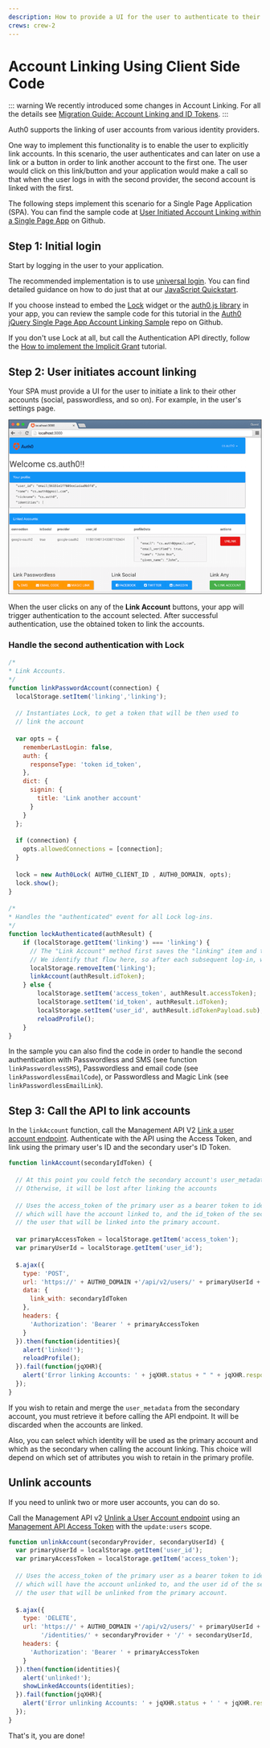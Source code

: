 ```yaml
---
description: How to provide a UI for the user to authenticate to their other accounts and link these to their primary account.
crews: crew-2
---
```


# Account Linking Using Client Side Code

::: warning
We recently introduced some changes in Account Linking. For all the details see [Migration Guide: Account Linking and ID Tokens](/migrations/guides/account-linking).
:::

Auth0 supports the linking of user accounts from various identity providers. 

One way to implement this functionality is to enable the user to explicitly link accounts. In this scenario, the user authenticates and can later on use a link or a button in order to link another account to the first one. The user would click on this link/button and your application would make a call so that when the user logs in with the second provider, the second account is linked with the first.

The following steps implement this scenario for a Single Page Application (SPA). You can find the sample code at [User Initiated Account Linking within a Single Page App](https://github.com/auth0/auth0-link-accounts-sample/tree/master/SPA) on Github.

## Step 1: Initial login

Start by logging in the user to your application.

The recommended implementation is to use [universal login](/hosted-pages/login). You can find detailed guidance on how to do just that at our [JavaScript Quickstart](/quickstart/spa/vanillajs).

If you choose instead to embed the [Lock](/libraries/lock/v11) widget or the [auth0.js library](/libraries/auth0js/v9) in your app, you can review the sample code for this tutorial in the [Auth0 jQuery Single Page App Account Linking Sample](https://github.com/auth0-samples/auth0-link-accounts-sample/tree/master/SPA) repo on Github.

If you don't use Lock at all, but call the Authentication API directly, follow the [How to implement the Implicit Grant](/api-auth/tutorials/implicit-grant) tutorial.

## Step 2: User initiates account linking

Your SPA must provide a UI for the user to initiate a link to their other accounts (social, passwordless, and so on). For example, in the user's settings page.

![SPA user setting's page](/media/articles/link-accounts/spa-user-settings.png)

When the user clicks on any of the **Link Account** buttons, your app will trigger authentication to the account selected. After successful authentication, use the obtained token to link the accounts.

### Handle the second authentication with Lock

```js
/*
* Link Accounts.
*/
function linkPasswordAccount(connection) {
  localStorage.setItem('linking','linking');
 
  // Instantiates Lock, to get a token that will be then used to 
  // link the account

  var opts = { 
    rememberLastLogin: false,
    auth: {
      responseType: 'token id_token',
    },
    dict: {
      signin: {
        title: 'Link another account'
      }
    }
  };
        
  if (connection) {
    opts.allowedConnections = [connection];
  }

  lock = new Auth0Lock( AUTH0_CLIENT_ID , AUTH0_DOMAIN, opts);
  lock.show();
}

/*
* Handles the "authenticated" event for all Lock log-ins.
*/
function lockAuthenticated(authResult) {
    if (localStorage.getItem('linking') === 'linking') {
      // The "Link Account" method first saves the "linking" item and then authenticates
      // We identify that flow here, so after each subsequent log-in, we link the accounts
      localStorage.removeItem('linking');
      linkAccount(authResult.idToken);
    } else {
        localStorage.setItem('access_token', authResult.accessToken);
        localStorage.setItem('id_token', authResult.idToken);
        localStorage.setItem('user_id', authResult.idTokenPayload.sub);
        reloadProfile();
    }
}
```

In the sample you can also find the code in order to handle the second authentication with Passwordless and SMS (see function `linkPasswordlessSMS`), Passwordless and email code (see `linkPasswordlessEmailCode`), or Passwordless and Magic Link (see `linkPasswordlessEmailLink`).

## Step 3: Call the API to link accounts

In the `linkAccount` function, call the Management API V2 [Link a user account endpoint](/api/v2#!/Users/post_identities). Authenticate with the API using the Access Token, and link using the primary user's ID and the secondary user's ID Token.

```js
function linkAccount(secondaryIdToken) {

  // At this point you could fetch the secondary account's user_metadata for merging with the primary account.
  // Otherwise, it will be lost after linking the accounts

  // Uses the access_token of the primary user as a bearer token to identify the account
  // which will have the account linked to, and the id_token of the secondary user, to identify
  // the user that will be linked into the primary account. 

  var primaryAccessToken = localStorage.getItem('access_token');
  var primaryUserId = localStorage.getItem('user_id');

  $.ajax({
    type: 'POST',
    url: 'https://' + AUTH0_DOMAIN +'/api/v2/users/' + primaryUserId + '/identities',
    data: {
      link_with: secondaryIdToken
    },
    headers: {
      'Authorization': 'Bearer ' + primaryAccessToken
    }
  }).then(function(identities){
    alert('linked!');
    reloadProfile();
  }).fail(function(jqXHR){
    alert('Error linking Accounts: ' + jqXHR.status + " " + jqXHR.responseText);
  });
}
```

If you wish to retain and merge the `user_metadata` from the secondary account, you must retrieve it before calling the API endpoint. It will be discarded when the accounts are linked.

Also, you can select which identity will be used as the primary account and which as the secondary when calling the account linking. This choice will depend on which set of attributes you wish to retain in the primary profile.

## Unlink accounts

If you need to unlink two or more user accounts, you can do so.

Call the Management API v2 [Unlink a User Account endpoint](/api/v2#!/Users/delete_provider_by_user_id) using an [Management API Access Token](/api/v2/tokens) with the `update:users` scope.

```js
function unlinkAccount(secondaryProvider, secondaryUserId) {
  var primaryUserId = localStorage.getItem('user_id');
  var primaryAccessToken = localStorage.getItem('access_token');
  
  // Uses the access_token of the primary user as a bearer token to identify the account
  // which will have the account unlinked to, and the user id of the secondary user, to identify
  // the user that will be unlinked from the primary account. 

  $.ajax({
    type: 'DELETE',
    url: 'https://' + AUTH0_DOMAIN +'/api/v2/users/' + primaryUserId +
         '/identities/' + secondaryProvider + '/' + secondaryUserId,
    headers: {
      'Authorization': 'Bearer ' + primaryAccessToken
    }
  }).then(function(identities){
    alert('unlinked!');
    showLinkedAccounts(identities);
  }).fail(function(jqXHR){
    alert('Error unlinking Accounts: ' + jqXHR.status + ' ' + jqXHR.responseText);
  });
}
```

That's it, you are done!
